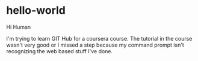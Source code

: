 # hello-world

Hi Human

I'm trying to learn GIT Hub for a coursera course.
The tutorial in the course wasn't very good or I missed a step because my command prompt
isn't recognizing the web based stuff I've done.
